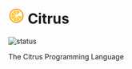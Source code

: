 # ![logo] Citrus
![status](https://img.shields.io/badge/status-Concept-white)

The Citrus Programming Language

[logo]: https://raw.githubusercontent.com/citrus-lang/artwork/main/logo/citrus-logo-32x32.png

